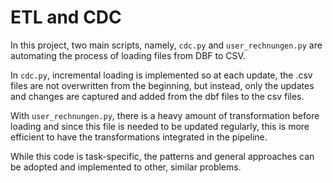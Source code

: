 # ETL and CDC

In this project, two main scripts, namely, `cdc.py` and `user_rechnungen.py` are automating the process of loading files from DBF to CSV. 

In `cdc.py`, incremental loading is implemented so at each update, the .csv files are not overwritten from the beginning, but instead, only the updates and changes are captured and added from the dbf files to the csv files.

With `user_rechnungen.py`, there is a heavy amount of transformation before loading and since this file is needed to be updated regularly, this is more efficient to have the transformations integrated in the pipeline.

While this code is task-specific, the patterns and general approaches can be adopted and implemented to other, similar problems.